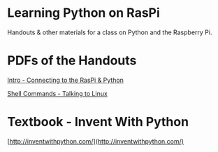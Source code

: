 # Learning Python on RasPi

Handouts & other materials for a class on Python and the Raspberry Pi.

# PDFs of the Handouts

[Intro - Connecting to the RasPi & Python](http://bergey.s3.amazonaws.com/raspi/intro-ssh-raspi.pdf)

[Shell Commands - Talking to Linux](http://bergey.s3.amazonaws.com/raspi/shell-commands-basic.pdf)

# Textbook - Invent With Python

[http://inventwithpython.com/](http://inventwithpython.com/)

